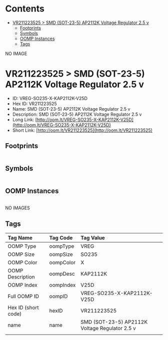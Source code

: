 



Contents
========

* [VR211223525 > SMD (SOT-23-5) AP2112K Voltage Regulator 2.5 v](#vr211223525--smd-sot-23-5-ap2112k-voltage-regulator-25-v)
	* [Footprints](#footprints)
	* [Symbols](#symbols)
	* [OOMP Instances](#oomp-instances)
	* [Tags](#tags)
  
NO IMAGE  
# VR211223525 > SMD (SOT-23-5) AP2112K Voltage Regulator 2.5 v

- ID: VREG-SO235-X-KAP2112K-V25D
- Hex ID: VR211223525
- Name: SMD (SOT-23-5) AP2112K Voltage Regulator 2.5 v
- Description: SMD (SOT-23-5) AP2112K Voltage Regulator 2.5 v
- Long Link: [http://oom.lt/VREG-SO235-X-KAP2112K-V25D](http://oom.lt/VREG-SO235-X-KAP2112K-V25D)
- Short Link: [http://oom.lt/VR211223525](http://oom.lt/VR211223525)

## Footprints
  

||||
| :--- | :--- | :--- |

## Symbols
  

||||
| :--- | :--- | :--- |

## OOMP Instances
  

||||
| :--- | :--- | :--- |
  
NO IMAGES  
## Tags
  

|Tag Name|Tag Code|Tag Value|
| :--- | :--- | :--- |
|OOMP Type|oompType|VREG|
|OOMP Size|oompSize|SO235|
|OOMP Color|oompColor|X|
|OOMP Description|oompDesc|KAP2112K|
|OOMP Index|oompIndex|V25D|
|Full OOMP ID|oompID|VREG-SO235-X-KAP2112K-V25D|
|Hex ID (short code)|hexID|VR211223525|
|name|name|SMD (SOT-23-5) AP2112K Voltage Regulator 2.5 v|
||||
